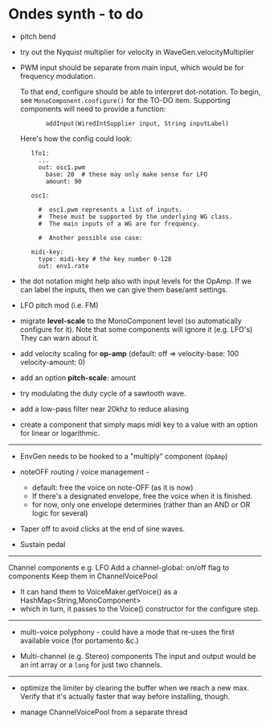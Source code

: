 # Ondes synth - to do
  
 - pitch bend
 
 - try out the Nyquist multiplier for velocity in WaveGen.velocityMultiplier

 - PWM input should be separate from main input, which would be for frequency modulation.
 
     To that end, configure should be able to interpret dot-notation. To begin, see `MonoComponent.configure()` for the TO-DO item. Supporting components will need to provide a function:
     ```
            addInput(WiredIntSupplier input, String inputLabel)
     ```
     Here's how the config could look:
         
     ```    
        lfo1:
          ...
          out: osc1.pwm
            base: 20  # these may only make sense for LFO
            amount: 90
        
        osc1:
        
          #  osc1.pwm represents a list of inputs.
          #  These must be supported by the underlying WG class.
          #  The main inputs of a WG are for frequency.
   
          #  Another possible use case:  
        
        midi-key: 
          type: midi-key # the key number 0-128
          out: env1.rate 
     ```
 - the dot notation might help also with input levels for the OpAmp. If we can label the inputs, then we can give them base/amt settings.

 - LFO pitch mod (i.e. FM)
 
 - migrate **level-scale** to the MonoComponent level (so automatically configure for it).
 Note that some components will ignore it (e.g. LFO's)  They can warn about it.

 - add velocity scaling for **op-amp** 
 (default: off => velocity-base: 100 velocity-amount: 0)
 
 - add an option **pitch-scale**: amount
 
 - try modulating the duty cycle of a sawtooth wave.
      
 - add a low-pass filter near 20khz to reduce aliasing

 - create a component that simply maps midi key to a value
    with an option for linear or logarithmic. 
   
 
 -----------
 - EnvGen needs to be hooked to a "multiply" component (`OpAmp`)
 
 - noteOFF routing / voice management - 
    - default: free the voice on note-OFF (as it is now)
    - If there's a designated envelope, free the voice when it is finished.
    - for now, only one envelope determines (rather than an AND or OR logic for several)

 - Taper off to avoid clicks at the end of sine waves.
 - Sustain pedal
 
 ------
 
 Channel components e.g. LFO
 Add a channel-global: on/off flag to components
 Keep them in ChannelVoicePool
  - It can hand them to VoiceMaker.getVoice() as a HashMap<String,MonoComponent>
  - which in turn, it passes to the Voice() constructor for the configure step.
   
 *****

 - multi-voice polyphony - could have a mode that re-uses the first available voice (for portamento &c.) 
 
 - Multi-channel (e.g. Stereo) components
   The input and output would be an int array 
   or a `long` for just two channels.

----------------

 - optimize the limiter by clearing the buffer when we reach a new max. Verify that it's actually faster that way before installing, though. 
 
 - manage ChannelVoicePool from a separate thread

 